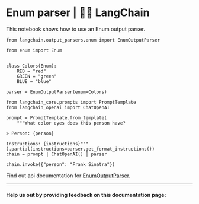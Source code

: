 # Enum parser | 🦜️🔗 LangChain
This notebook shows how to use an Enum output parser.

```
from langchain.output_parsers.enum import EnumOutputParser

```


```
from enum import Enum


class Colors(Enum):
    RED = "red"
    GREEN = "green"
    BLUE = "blue"

```


```
parser = EnumOutputParser(enum=Colors)

```


```
from langchain_core.prompts import PromptTemplate
from langchain_openai import ChatOpenAI

prompt = PromptTemplate.from_template(
    """What color eyes does this person have?

> Person: {person}

Instructions: {instructions}"""
).partial(instructions=parser.get_format_instructions())
chain = prompt | ChatOpenAI() | parser

```


```
chain.invoke({"person": "Frank Sinatra"})

```


Find out api documentation for [EnumOutputParser](https://api.python.langchain.com/en/latest/output_parsers/langchain.output_parsers.enum.EnumOutputParser.html#langchain.output_parsers.enum.EnumOutputParser).

* * *

#### Help us out by providing feedback on this documentation page: